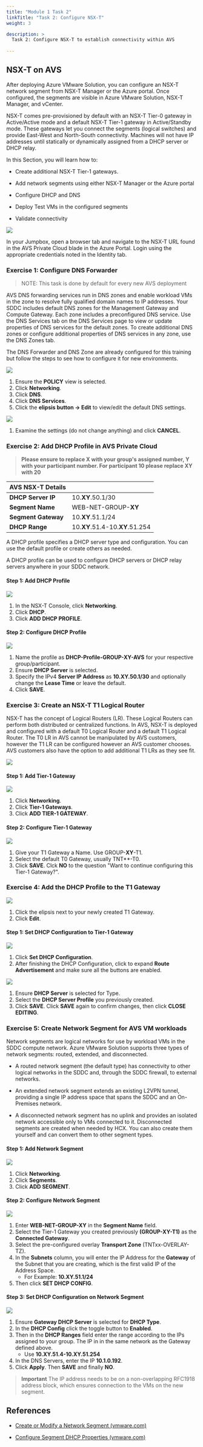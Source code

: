 ```yaml
---
title: "Module 1 Task 2"
linkTitle: "Task 2: Configure NSX-T"
weight: 3

description: >
  Task 2: Configure NSX-T to establish connectivity within AVS
  
---
```


## **NSX-T on AVS**

After deploying Azure VMware Solution, you can configure an NSX-T network
segment from NSX-T Manager or the Azure portal. Once configured, the segments
are visible in Azure VMware Solution, NSX-T Manager, and vCenter.

NSX-T comes pre-provisioned by default with an NSX-T Tier-0 gateway in
Active/Active mode and a default NSX-T Tier-1 gateway in Active/Standby mode.
These gateways let you connect the segments (logical switches) and provide
East-West and North-South connectivity. Machines will not have IP addresses
until statically or dynamically assigned from a DHCP server or DHCP relay.

In this Section, you will learn how to:

-   Create additional NSX-T Tier-1 gateways.

-   Add network segments using either NSX-T Manager or the Azure portal

-   Configure DHCP and DNS

-   Deploy Test VMs in the configured segments

-   Validate connectivity

![](Mod1Task2Pic1.png)

In your Jumpbox, open a browser tab and navigate to the NSX-T URL found in the AVS Private Cloud blade in the Azure Portal. Login using the appropriate credentials noted in the Identity tab.

### **Exercise 1: Configure DNS Forwarder**

>NOTE: This task is done by default for every new AVS deployment

AVS DNS forwarding services run in DNS zones and enable workload VMs in the zone
to resolve fully qualified domain names to IP addresses. Your SDDC includes
default DNS zones for the Management Gateway and Compute Gateway. Each zone
includes a preconfigured DNS service. Use the DNS Services tab on the DNS
Services page to view or update properties of DNS services for the default
zones. To create additional DNS zones or configure additional properties of DNS
services in any zone, use the DNS Zones tab.

The DNS Forwarder and DNS Zone are already configured for this training but
follow the steps to see how to configure it for new environments.

![](Mod1Task2Pic2.png)

1. Ensure the **POLICY** view is selected.
2. Click **Networking**.
3. Click **DNS**.
4. Click **DNS Services**.
5. Click the **elipsis button -> Edit** to view/edit the default DNS settings.

![](Mod1Task2Pic3.png)

1. Examine the settings (do not change anything) and click **CANCEL**.

### **Exercise 2: Add DHCP Profile in AVS Private Cloud**

> **Please ensure to replace X with your group's assigned number, Y with your participant number. For participant 10 please replace XY with 20**

|  **AVS NSX-T Details** |                                 |
|-------------------------|---------------------------------|
| **DHCP Server IP**      | 10.**XY**.50.1/30               |
| **Segment Name**        | WEB-NET-GROUP-**XY**                         |
| **Segment Gateway**     | 10.**XY**.51.1/24               |
| **DHCP Range**          | 10.**XY**.51.4-10.**XY**.51.254 |


A DHCP profile specifies a DHCP server type and configuration. You can use the
default profile or create others as needed.

A DHCP profile can be used to configure DHCP servers or DHCP relay servers
anywhere in your SDDC network.

#### Step 1: Add DHCP Profile

![](Mod1Task2Pic4.png)

1.  In the NSX-T Console, click **Networking**.
2.  Click **DHCP**.
3.  Click **ADD DHCP PROFILE**.

#### Step 2: Configure DHCP Profile

![](Mod1Task2Pic5.png)

1. Name the profile as **DHCP-Profile-GROUP-XY-AVS** for your respective group/participant.
2. Ensure **DHCP Server** is selected.
3. Specify the IPv4 **Server IP Address** as **10.XY.50.1/30** and optionally change the **Lease Time** or leave the default.
4. Click **SAVE**.

### **Exercise 3: Create an NSX-T T1 Logical Router**

NSX-T has the concept of Logical Routers (LR). These Logical Routers can perform both distributed or centralized functions. In AVS, NSX-T is deployed and configured with a default T0 Logical Router and a default T1 Logical Router.
The T0 LR in AVS cannot be manipulated by AVS customers, however the T1 LR can be configured however an AVS customer chooses. AVS customers also have the option to add additional T1 LRs as they see fit.

![](Mod1Task2Pic7.png)

#### Step 1: Add Tier-1 Gateway

![](Mod1Task2Pic8.png)

1. Click **Networking**.
2. Click **Tier-1 Gateways**.
3. Click **ADD TIER-1 GATEWAY**.

#### Step 2: Configure Tier-1 Gateway

![](Mod1Task2Pic9.png)

1. Give your T1 Gateway a Name. Use GROUP-**XY**-T1.
2. Select the default T0 Gateway, usually TNT**-T0.
3. Click **SAVE**. Clck **NO** to the question "Want to continue configuring this Tier-1 Gateway?".

### **Exercise 4: Add the DHCP Profile to the T1 Gateway**

![](Mod1Task2Pic10.png)

1. Click the elipsis next to your newly created T1 Gateway.
2. Click **Edit**.

#### Step 1: Set DHCP Configuration to Tier-1 Gateway

![](Mod1Task2Pic11.png)

1. Click **Set DHCP Configuration**.
2. After finishing the DHCP Configuration, click to expand **Route Advertisement** and make sure all the buttons are enabled.

![](Mod1Task2Pic12.png)

1. Ensure **DHCP Server** is selected for Type.
2. Select the **DHCP Server Profile** you previously created.
3. Click **SAVE**. Click **SAVE** again to confirm changes, then click **CLOSE EDITING**.

### **Exercise 5: Create Network Segment for AVS VM workloads**

Network segments are logical networks for use by workload VMs in the SDDC
compute network. Azure VMware Solution supports three types of network segments:
routed, extended, and disconnected.

-   A routed network segment (the default type) has connectivity to other
    logical networks in the SDDC and, through the SDDC firewall, to external
    networks.

-   An extended network segment extends an existing L2VPN tunnel, providing a
    single IP address space that spans the SDDC and an On-Premises network.

-   A disconnected network segment has no uplink and provides an isolated
    network accessible only to VMs connected to it. Disconnected segments are
    created when needed by HCX. You can also create them yourself and can
    convert them to other segment types.

#### Step 1: Add Network Segment

![](Mod1Task2Pic13.png)

1. Click **Networking**.
2. Click **Segments**.
3. Click **ADD SEGMENT**.

#### Step 2: Configure Network Segment

![](Mod1Task2Pic14.png)

1. Enter **WEB-NET-GROUP-XY** in the **Segment Name** field.
2. Select the Tier-1 Gateway you created previously **(GROUP-XY-T1)** as the **Connected Gateway**.
3. Select the pre-configured overlay **Transport Zone** (TNTxx-OVERLAY-TZ).
4. In the **Subnets** column, you will enter the IP Address for the **Gateway** of the Subnet that you are creating, which is the first valid IP of the Address Space.
    -   For Example: **10.XY.51.1/24**
5.  Then click **SET DHCP CONFIG**.

#### Step 3: Set DHCP Configuration on Network Segment

![](Mod1Task2Pic15.png)

1. Ensure **Gateway DHCP Server** is selected for **DHCP Type**.
2.  In the **DHCP Config** click the toggle button to **Enabled**.
3.  Then in the **DHCP Ranges** field enter the range according to the IPs assigned to your group. The IP in in the same network as the Gateway defined above.
    -   Use **10.XY.51.4-10.XY.51.254**
4.  In the DNS Servers, enter the IP **10.1.0.192**.
5. Click **Apply**. Then **SAVE** and finally **NO**.

> **Important**
>The IP address needs to be on a non-overlapping RFC1918 address block, which ensures connection to the VMs on the new segment.

## **References**

-   [Create or Modify a Network Segment
    (vmware.com)](https://docs.vmware.com/en/VMware-Cloud-on-AWS/services/com.vmware.vmc-aws.networking-security/GUID-267DEADB-BD01-46B7-82D5-B9AA210CA9EE.html)

-   [Configure Segment DHCP Properties
    (vmware.com)](https://docs.vmware.com/en/VMware-Cloud-on-AWS/services/com.vmware.vmc-aws.networking-security/GUID-F6D433BE-753E-4B44-82FF-236CEBA17F8B.html)
